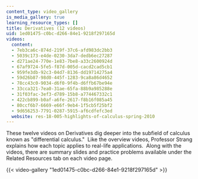 ```yaml
---
content_type: video_gallery
is_media_gallery: true
learning_resource_types: []
title: Derivatives (12 videos)
uid: 1ed01475-c0bc-d266-84e1-9218f297165d
videos:
  content:
  - 7eb3ca6c-874d-219f-37c6-afd983dc2bb3
  - 5039c173-e4de-0230-3da7-dedb6ec27287
  - d271ae24-770e-1e83-7be8-a33c2600924d
  - 67af9724-5fe5-f87d-005d-cacd2cad5cb1
  - 959fe3db-92c3-04d7-8136-dd19714275a4
  - 59d26b87-98d0-445f-1283-9ca8a86d4652
  - 78cc43c0-9034-d6f0-9f4b-d6ffb67be94e
  - 33cca321-7ea0-31ae-65fa-88b9a985288e
  - 31f03fac-3ef3-d789-15b8-a774467332c1
  - 422cb899-b0af-a6fe-2617-f8b16f085a45
  - 80ccf6b7-6669-e66f-9eb4-1f5cb5f25bf2
  - 9d656253-7791-0287-5915-af6cdfefc3ed
  website: res-18-005-highlights-of-calculus-spring-2010
---
```


These twelve videos on Derivatives dig deeper into the subfield of calculus known as "differential calculus."  Like the overview videos, Professor Strang explains how each topic applies to real-life applications.  Along with the videos, there are summary slides and practice problems available under the Related Resources tab on each video page.

{{< video-gallery "1ed01475-c0bc-d266-84e1-9218f297165d" >}}

